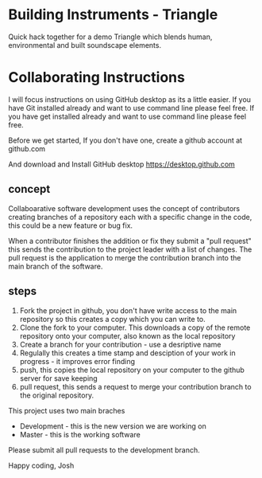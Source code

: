 # Building Instruments - Triangle

Quick hack together for a demo Triangle which blends human, environmental and built soundscape elements.

# Collaborating Instructions

I will focus instructions on using GitHub desktop as its a little easier. If you have Git installed already and want to use command line please feel free. If you have get installed already and want to use command line please feel free.

Before we get started, If you don't have one, create a github account at github.com

And download and Install GitHub desktop https://desktop.github.com

## concept

Collaboarative software development uses the concept of contributors creating branches of a repository each with a specific change in the code, this could be a new feature or bug fix.

When a contributor finishes the addition or fix they submit a "pull request" this sends the contribution to the project leader with a list of changes. The pull request is the application to merge the contribution branch into the main branch of the software.

## steps

1. Fork the project in github, you don't have write access to the main repository so this creates a copy which you can write to.
2. Clone the fork to your computer. This downloads a copy of the remote repository onto your computer, also known as the local repository 
3. Create a branch for your contribution - use a desriptive name
4. Regulally this creates a time stamp and desciption of your work in progress - it improves error finding
5. push, this copies the local repository on your computer to the github server for save keeping
6. pull request, this sends a request to merge your contribution branch to the original repository.

This project uses two main braches
 
- Development - this is the new version we are working on
- Master - this is the working software

Please submit all pull requests to the development branch.

Happy coding,
Josh
